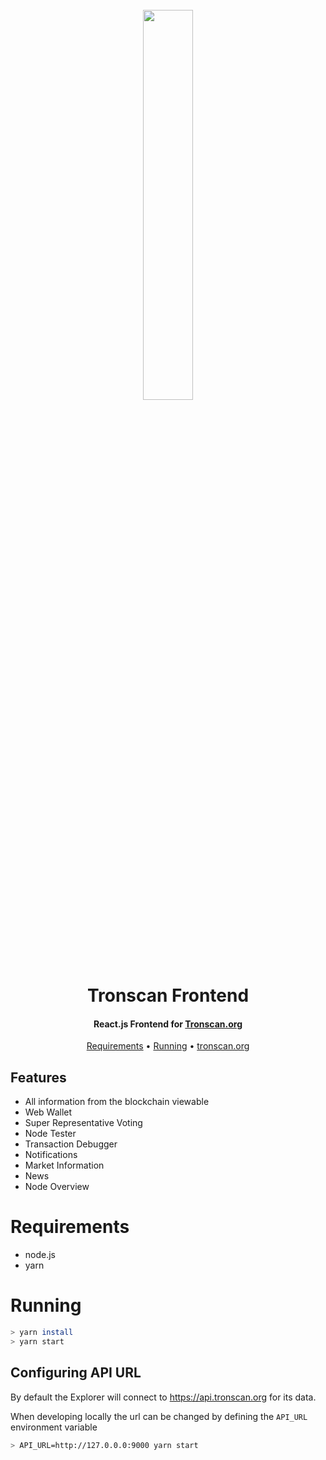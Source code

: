 <h1 align="center">
  <br>
  <img width="40%" src="https://raw.githubusercontent.com/tron-explorer/docs/master/images/tron-banner.png">
  <br>
  Tronscan Frontend
  <br>
</h1>

<h4 align="center">
  React.js Frontend for <a href="https://tronscan.org">Tronscan.org</a>
</h4>

<p align="center">
  <a href="#requirements">Requirements</a> •
  <a href="#installation">Running</a> •
  <a href="https://tronscan.org">tronscan.org</a>
</p>

## Features

* All information from the blockchain viewable
* Web Wallet
* Super Representative Voting
* Node Tester
* Transaction Debugger
* Notifications
* Market Information
* News
* Node Overview

# Requirements

* node.js
* yarn

# Running

```bash
> yarn install
> yarn start
```

## Configuring API URL

By default the Explorer will connect to https://api.tronscan.org for its data. 

When developing locally the url can be changed by defining the `API_URL` environment variable

```bash
> API_URL=http://127.0.0.0:9000 yarn start
```

